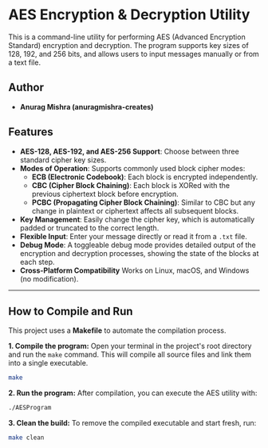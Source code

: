 # AES Encryption & Decryption Utility

This is a command-line utility for performing AES (Advanced Encryption Standard) encryption and decryption. The program supports key sizes of 128, 192, and 256 bits, and allows users to input messages manually or from a text file.

## Author
- **Anurag Mishra (anuragmishra-creates)**

## Features
- **AES-128, AES-192, and AES-256 Support**: Choose between three standard cipher key sizes.
- **Modes of Operation**: Supports commonly used block cipher modes:
  - **ECB (Electronic Codebook)**: Each block is encrypted independently.
  - **CBC (Cipher Block Chaining)**: Each block is XORed with the previous ciphertext block before encryption.
  - **PCBC (Propagating Cipher Block Chaining)**: Similar to CBC but any change in plaintext or ciphertext affects all subsequent blocks.
- **Key Management**: Easily change the cipher key, which is automatically padded or truncated to the correct length.
- **Flexible Input**: Enter your message directly or read it from a `.txt` file.
- **Debug Mode**: A toggleable debug mode provides detailed output of the encryption and decryption processes, showing the state of the blocks at each step.
- **Cross-Platform Compatibility**
  Works on Linux, macOS, and Windows (no modification).

---

## How to Compile and Run
This project uses a **Makefile** to automate the compilation process.

**1. Compile the program:**
Open your terminal in the project's root directory and run the `make` command. This will compile all source files and link them into a single executable.

```bash
make
```

**2. Run the program:**
After compilation, you can execute the AES utility with:

```bash
./AESProgram
```

**3. Clean the build:**
To remove the compiled executable and start fresh, run:

```bash
make clean
```
